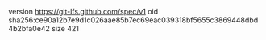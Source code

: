 version https://git-lfs.github.com/spec/v1
oid sha256:ce90a12b7e9d1c026aae85b7ec69eac039318bf5655c3869448dbd4b2bfa0e42
size 421
